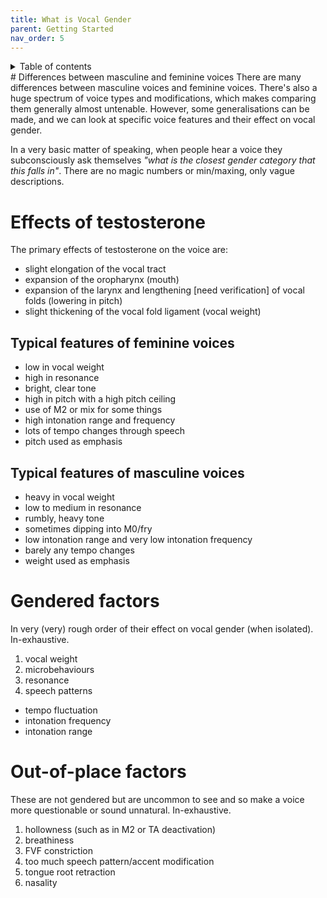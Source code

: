 ```yaml
---
title: What is Vocal Gender
parent: Getting Started
nav_order: 5
---
```

<details closed markdown="block">
  <summary>
    Table of contents
  </summary>
{: .text-delta }
1. TOC
{:toc}
</details>
# Differences between masculine and feminine voices
There are many differences between masculine voices and feminine voices.
There's also a huge spectrum of voice types and modifications, which makes comparing them generally almost untenable. However, some generalisations can be made, and we can look at specific voice features and their effect on vocal gender.

In a very basic matter of speaking, when people hear a voice they subconsciously ask themselves <i class="hlblue">"what is the closest gender category that this falls in"</i>. There are no magic numbers or min/maxing, only vague descriptions.

# Effects of testosterone
The primary effects of testosterone on the voice are:
- slight elongation of the vocal tract
- expansion of the oropharynx (mouth)
- expansion of the larynx and lengthening \[need verification\] of vocal folds (lowering in pitch)
- slight thickening of the vocal fold ligament (vocal weight)

## Typical features of feminine voices
- low in vocal weight
- high in resonance
- bright, clear tone
- high in pitch with a high pitch ceiling
- use of M2 or mix for some things
- high intonation range and frequency
- lots of tempo changes through speech
- pitch used as emphasis

## Typical features of masculine voices
- heavy in vocal weight
- low to medium in resonance
- rumbly, heavy tone
- sometimes dipping into M0/fry
- low intonation range and very low intonation frequency
- barely any tempo changes
- weight used as emphasis

# Gendered factors
In very (very) rough order of their effect on vocal gender (when isolated). In-exhaustive.
1. vocal weight
2. microbehaviours
3. resonance
4. speech patterns
  - tempo fluctuation
  - intonation frequency
  - intonation range

# Out-of-place factors
These are not gendered but are uncommon to see and so make a voice more questionable or sound unnatural. In-exhaustive.
1. hollowness (such as in M2 or TA deactivation)
2. breathiness
3. FVF constriction
4. too much speech pattern/accent modification
5. tongue root retraction
6. nasality




<!--  -->
